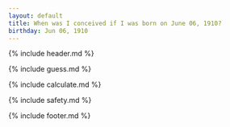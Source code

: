 ```yaml
---
layout: default
title: When was I conceived if I was born on June 06, 1910?
birthday: Jun 06, 1910
---
```


{% include header.md %}

{% include guess.md %}

{% include calculate.md %}

{% include safety.md %}

{% include footer.md %}



